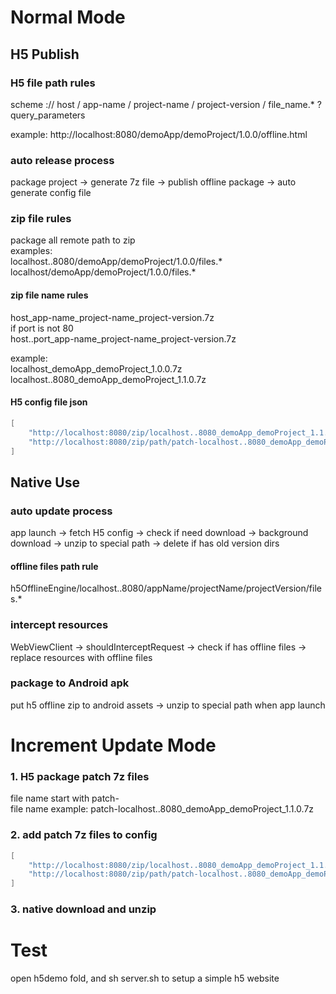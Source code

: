 # Normal Mode
## H5 Publish
### H5 file path rules
scheme :// host / app-name / project-name / project-version / file_name.* ? query_parameters

example:  http://localhost:8080/demoApp/demoProject/1.0.0/offline.html

### auto release process
package project -> generate 7z file -> publish offline package -> auto generate config file
### zip file rules
package all remote path to zip  
examples:  
localhost..8080/demoApp/demoProject/1.0.0/files.*  
localhost/demoApp/demoProject/1.0.0/files.*
#### zip file name rules
host\_app-name\_project-name\_project-version.7z  
if port is not 80  
host..port\_app-name\_project-name\_project-version.7z 

example:  
localhost\_demoApp\_demoProject\_1.0.0.7z  
localhost..8080\_demoApp\_demoProject\_1.1.0.7z
#### H5 config file json
```Java
[
	"http://localhost:8080/zip/localhost..8080_demoApp_demoProject_1.1.0.7z",
	"http://localhost:8080/zip/path/patch-localhost..8080_demoApp_demoProject_1.1.0.7z"
]
```
## Native Use
### auto update process
app launch -> fetch H5 config -> check if need download -> background download -> unzip to special path -> delete if has old version dirs
#### offline files path rule
h5OfflineEngine/localhost..8080/appName/projectName/projectVersion/files.*
### intercept resources
WebViewClient -> shouldInterceptRequest -> check if has offline files -> replace resources with offline files
### package to Android apk
put h5 offline zip to android assets -> unzip to special path when app launch


# Increment Update Mode
### 1. H5 package patch 7z files
file name start with patch-  
file name example: patch-localhost..8080_demoApp_demoProject_1.1.0.7z
### 2. add patch 7z files to config
```Java
[
	"http://localhost:8080/zip/localhost..8080_demoApp_demoProject_1.1.0.7z",
	"http://localhost:8080/zip/path/patch-localhost..8080_demoApp_demoProject_1.1.0.7z"
]
```
### 3. native download and unzip

# Test
open h5demo fold, and sh server.sh to setup a simple h5 website